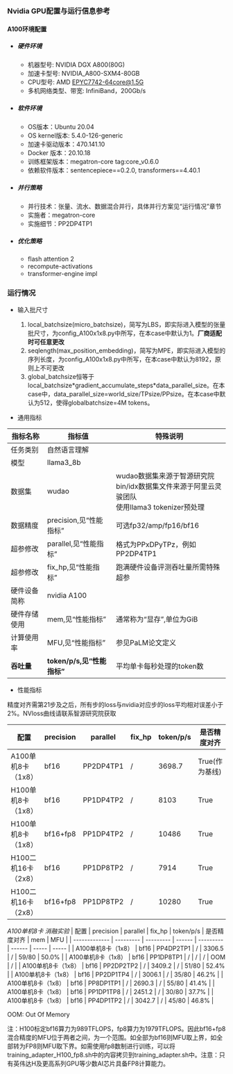 
### Nvidia GPU配置与运行信息参考
#### A100环境配置
- ##### 硬件环境

    - 机器型号: NVIDIA DGX A800(80G) 
    - 加速卡型号: NVIDIA_A800-SXM4-80GB
    - CPU型号: AMD EPYC7742-64core@1.5G
    - 多机网络类型、带宽: InfiniBand，200Gb/s

- ##### 软件环境

   - OS版本：Ubuntu 20.04
   - OS kernel版本: 5.4.0-126-generic     
   - 加速卡驱动版本：470.141.10
   - Docker 版本：20.10.18
   - 训练框架版本：megatron-core tag:core_v0.6.0
   - 依赖软件版本：sentencepiece==0.2.0, transformers==4.40.1

- ##### 并行策略

   - 并行技术：张量、流水、数据混合并行，具体并行方案见“运行情况”章节
   - 实施者：megatron-core
   - 实施细节：PP2DP4TP1

- ##### 优化策略

   - flash attention 2
   - recompute-activations
   - transformer-engine impl

### 运行情况

* 输入批尺寸
  1. local_batchsize(micro_batchsize)，简写为LBS，即实际进入模型的张量批尺寸，为config_A100x1x8.py中所写，在本case中默认为1。**厂商适配时可任意更改**
  2. seqlength(max_position_embedding)，简写为MPE，即实际进入模型的序列长度，为config_A100x1x8.py中所写，在本case中默认为8192，原则上不可更改
  3. global_batchsize恒等于local_batchsize\*gradient_accumulate_steps\*data_parallel_size。在本case中，data_parallel_size=world_size/TPsize/PPsize。在本case中默认为512，使得globalbatchsize=4M tokens。

* 通用指标

| 指标名称    | 指标值                   | 特殊说明                                     |
| ------- | --------------------- | ---------------------------------------- |
| 任务类别    | 自然语言理解                |                                          |
| 模型      | llama3_8b             |                                          |
| 数据集     | wudao                 | wudao数据集来源于智源研究院<br>bin/idx数据集文件来源于阿里云灵骏团队<br>使用llama3 tokenizer预处理 |
| 数据精度    | precision,见“性能指标”     | 可选fp32/amp/fp16/bf16                     |
| 超参修改    | parallel,见“性能指标”      | 格式为PPxDPyTPz，例如PP2DP4TP1                 |
| 超参修改    | fix_hp,见“性能指标”        | 跑满硬件设备评测吞吐量所需特殊超参                        |
| 硬件设备简称  | nvidia A100           |                                          |
| 硬件存储使用  | mem,见“性能指标”           | 通常称为“显存”,单位为GiB                          |
| 计算使用率   | MFU,见“性能指标”           | 参见PaLM论文定义                               |
| **吞吐量** | **token/p/s,见“性能指标”** | 平均单卡每秒处理的token数                          |

* 性能指标

精度对齐需第21步及之后，所有步的loss与nvidia对应步的loss平均相对误差小于2%。NVloss曲线请联系智源研究院获取

| 配置             | precision | parallel  | fix_hp | token/p/s | 是否精度对齐     | mem   | MFU         |
| -------------- | --------- | --------- | ------ | --------- | ---------- | ----- | ----------- |
| A100单机8卡（1x8）  | bf16      | PP2DP4TP1 | /      | 3698.7    | True(作为基线) | 76/80 | 56.9%       |
| H100单机8卡（1x8）  | bf16      | PP1DP4TP2 | /      | 8103      | True       | 71/80 | 39.3%       |
| H100单机8卡（1x8）  | bf16+fp8  | PP1DP4TP2 | /      | 10486     | True       | 74/80 | 25.4%-50.6% |
| H100二机16卡（2x8） | bf16      | PP1DP8TP2 | /      | 7914      | True       | 62/80 | 38.4%       |
| H100二机16卡（2x8） | bf16+fp8  | PP1DP8TP2 | /      | 10280     | True       | 64/80 | 24.9%-49.9% |

*A100单机8卡 消融实验*
| 配置            | precision | parallel  | fix_hp | token/p/s | 是否精度对齐 | mem   | MFU   |
| ------------- | --------- | --------- | ------ | --------- | ------ | ----- | ----- |
| A100单机8卡（1x8） | bf16      | PP4DP2TP1 | /      | 3306.5    | /   | 59/80 | 50.0% |
| A100单机8卡（1x8） | bf16      | PP1DP8TP1 | /      |  /   | /   | OOM | / |
| A100单机8卡（1x8） | bf16      | PP2DP2TP2 | /      |  3409.2   | /   | 51/80 | 52.4% |
| A100单机8卡（1x8） | bf16      | PP2DP1TP4 | /      | 3006.1    | /   | 35/80 | 46.2% |
| A100单机8卡（1x8） | bf16      | PP8DP1TP1 | /      |  2690.3   | /   | 55/80 | 41.4% |
| A100单机8卡（1x8） | bf16      | PP1DP1TP8 | /      |  2451.2   | /   | 30/80 | 37.7% |
| A100单机8卡（1x8） | bf16      | PP4DP1TP2 | /      | 3042.7    | /   | 45/80 | 46.8% |

OOM: Out Of Memory

注：H100标定bf16算力为989TFLOPS，fp8算力为1979TFLOPS。因此bf16+fp8混合精度的MFU位于两者之间，为一个范围。如全部为bf16则MFU取上界，如全部转为FP8则MFU取下界。如需使用fp8数制进行训练，可以将training\_adapter\_H100\_fp8.sh中的内容拷贝到training\_adapter.sh中。注意：只有英伟达H及更高系列GPU等少数AI芯片具备FP8计算能力。
